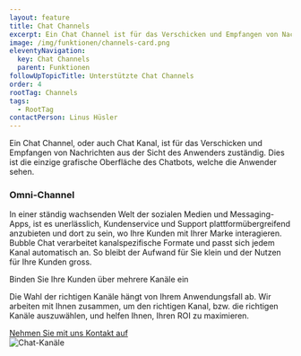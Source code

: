 ```yaml
---
layout: feature
title: Chat Channels
excerpt: Ein Chat Channel ist für das Verschicken und Empfangen von Nachrichten aus der Sicht des Anwenders zuständig. Es ist die grafische Oberfläche für den Anwender.
image: /img/funktionen/channels-card.png
eleventyNavigation:
  key: Chat Channels
  parent: Funktionen
followUpTopicTitle: Unterstützte Chat Channels
order: 4
rootTag: Channels
tags:
  - RootTag
contactPerson: Linus Hüsler
---
```


Ein Chat Channel, oder auch Chat Kanal, ist für das Verschicken und Empfangen von Nachrichten aus der Sicht des Anwenders zuständig. Dies ist die einzige grafische Oberfläche des Chatbots, welche die Anwender sehen.

### Omni-Channel

In einer ständig wachsenden Welt der sozialen Medien und Messaging-Apps, ist es unerlässlich, Kundenservice und Support plattformübergreifend anzubieten und dort zu sein, wo Ihre Kunden mit Ihrer Marke interagieren. Bubble Chat verarbeitet kanalspezifische Formate und passt sich jedem Kanal automatisch an. So bleibt der Aufwand für Sie klein und der Nutzen für Ihre Kunden gross.

<div class="cta">
  <div class="cta-content">
    <div class="cta-title">Binden Sie Ihre Kunden über mehrere Kanäle ein</div>
    <div class="cta-body">
      <p>Die Wahl der richtigen Kanäle hängt von Ihrem Anwendungsfall ab. Wir arbeiten mit Ihnen zusammen, um den richtigen Kanal, bzw. die richtigen Kanäle auszuwählen, und helfen Ihnen, Ihren ROI zu maximieren.</p>
    </div>
    <a class="button button-action" href="/kontakt/">Nehmen Sie mit uns Kontakt auf</a>
  </div>
  <img class="cta-image" src="/img/funktionen/channels-card.png" alt="Chat-Kanäle"/>
</div>
